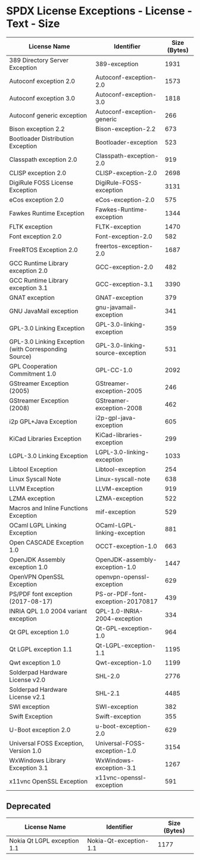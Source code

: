 # SPDX License Exceptions - License - Text - Size

| License Name | Identifier | Size (Bytes) |
| ------------ | ---------- | ------------ |
| 389 Directory Server Exception | 389-exception | 1931 |
| Autoconf exception 2.0 | Autoconf-exception-2.0 | 1573 |
| Autoconf exception 3.0 | Autoconf-exception-3.0 | 1818 |
| Autoconf generic exception | Autoconf-exception-generic | 266 |
| Bison exception 2.2 | Bison-exception-2.2 | 673 |
| Bootloader Distribution Exception | Bootloader-exception | 523 |
| Classpath exception 2.0 | Classpath-exception-2.0 | 919 |
| CLISP exception 2.0 | CLISP-exception-2.0 | 2698 |
| DigiRule FOSS License Exception | DigiRule-FOSS-exception | 3131 |
| eCos exception 2.0 | eCos-exception-2.0 | 575 |
| Fawkes Runtime Exception | Fawkes-Runtime-exception | 1344 |
| FLTK exception | FLTK-exception | 1470 |
| Font exception 2.0 | Font-exception-2.0 | 582 |
| FreeRTOS Exception 2.0 | freertos-exception-2.0 | 1687 |
| GCC Runtime Library exception 2.0 | GCC-exception-2.0 | 482 |
| GCC Runtime Library exception 3.1 | GCC-exception-3.1 | 3390 |
| GNAT exception | GNAT-exception | 379 |
| GNU JavaMail exception | gnu-javamail-exception | 341 |
| GPL-3.0 Linking Exception | GPL-3.0-linking-exception | 359  |
| GPL-3.0 Linking Exception (with Corresponding Source) | GPL-3.0-linking-source-exception | 531 |
| GPL Cooperation Commitment 1.0 | GPL-CC-1.0 | 2092 |
| GStreamer Exception (2005) | GStreamer-exception-2005 | 246 |
| GStreamer Exception (2008) | GStreamer-exception-2008 | 462 |
| i2p GPL+Java Exception | i2p-gpl-java-exception | 605 |
| KiCad Libraries Exception | KiCad-libraries-exception | 299 |
| LGPL-3.0 Linking Exception | LGPL-3.0-linking-exception | 1033 |
| Libtool Exception | Libtool-exception | 254 |
| Linux Syscall Note | Linux-syscall-note | 638 |
| LLVM Exception | LLVM-exception | 919 |
| LZMA exception | LZMA-exception | 522 |
| Macros and Inline Functions Exception | mif-exception | 529 |
| OCaml LGPL Linking Exception | OCaml-LGPL-linking-exception | 881 |
| Open CASCADE Exception 1.0 | OCCT-exception-1.0 | 663 |
| OpenJDK Assembly exception 1.0 | OpenJDK-assembly-exception-1.0 | 1447 |
| OpenVPN OpenSSL Exception | openvpn-openssl-exception | 629 |
| PS/PDF font exception (2017-08-17) | PS-or-PDF-font-exception-20170817 | 439 |
| INRIA QPL 1.0 2004 variant exception | QPL-1.0-INRIA-2004-exception | 334 |
| Qt GPL exception 1.0 | Qt-GPL-exception-1.0 | 964 |
| Qt LGPL exception 1.1 | Qt-LGPL-exception-1.1 | 1195 |
| Qwt exception 1.0 | Qwt-exception-1.0 | 1199 |
| Solderpad Hardware License v2.0 | SHL-2.0 | 2776 |
| Solderpad Hardware License v2.1 | SHL-2.1 | 4485 |
| SWI exception | SWI-exception | 382 |
| Swift Exception | Swift-exception | 355 |
| U-Boot exception 2.0 | u-boot-exception-2.0 | 629 |
| Universal FOSS Exception, Version 1.0 | Universal-FOSS-exception-1.0 | 3154 |
| WxWindows Library Exception 3.1 | WxWindows-exception-3.1 | 1267 |
| x11vnc OpenSSL Exception | x11vnc-openssl-exception | 591 |

## Deprecated

| License Name | Identifier | Size (Bytes) |
| ------------ | ---------- | ------------ |
| Nokia Qt LGPL exception 1.1 | Nokia-Qt-exception-1.1 | 1177 |
